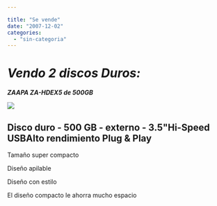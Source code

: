 ```yaml
---

title: "Se vende"
date: "2007-12-02"
categories: 
  - "sin-categoria"
---
```


# **_Vendo 2 discos Duros:_**

**_ZAAPA ZA-HDEX5 de 500GB_**

![](https://217.130.22.115/media/78199M)

## Disco duro - 500 GB - externo - 3.5"Hi-Speed USBAlto rendimiento Plug & Play

Tamaño super compacto

Diseño apilable

Diseño con estilo

El diseño compacto le ahorra mucho espacio
